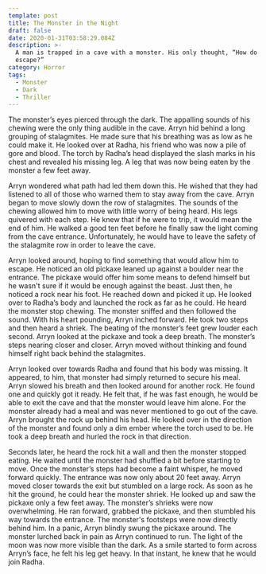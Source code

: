 ```yaml
---
template: post
title: The Monster in the Night
draft: false
date: 2020-01-31T03:58:29.084Z
description: >-
  A man is trapped in a cave with a monster. His only thought, “How do I
  escape?”
category: Horror
tags:
  - Monster
  - Dark
  - Thriller
---
```


The monster’s eyes pierced through the dark. The appalling sounds of his chewing were the only thing audible in the cave. Arryn hid behind a long grouping of stalagmites. He made sure that his breathing was as low as he could make it. He looked over at Radha, his friend who was now a pile of gore and blood. The torch by Radha’s head displayed the slash marks in his chest and revealed his missing leg. A leg that was now being eaten by the monster a few feet away.

Arryn wondered what path had led them down this. He wished that they had listened to all of those who warned them to stay away from the cave. Arryn began to move slowly down the row of stalagmites. The sounds of the chewing allowed him to move with little worry of being heard. His legs quivered with each step. He knew that if he were to trip, it would mean the end of him. He walked a good ten feet before he finally saw the light coming from the cave entrance. Unfortunately, he would have to leave the safety of the stalagmite row in order to leave the cave.

Arryn looked around, hoping to find something that would allow him to escape. He noticed an old pickaxe leaned up against a boulder near the entrance. The pickaxe would offer him some means to defend himself but he wasn't sure if it would be enough against the beast. Just then, he noticed a rock near his foot. He reached down and picked it up. He looked over to Radha’s body and launched the rock as far as he could. He heard the monster stop chewing. The monster sniffed and then followed the sound. With his heart pounding, Arryn inched forward. He took two steps and then heard a shriek. The beating of the monster’s feet grew louder each second. Arryn looked at the pickaxe and took a deep breath. The monster’s steps nearing closer and closer. Arryn moved without thinking and found himself right back behind the stalagmites.

Arryn looked over towards Radha and found that his body was missing. It appeared, to him, that monster had simply returned to secure his meal. Arryn slowed his breath and then looked around for another rock. He found one and quickly got it ready. He felt that, if he was fast enough, he would be able to exit the cave and that the monster would leave him alone. For the monster already had a meal and was never mentioned to go out of the cave. Arryn brought the rock up behind his head. He looked over in the direction of the monster and found only a dim ember where the torch used to be. He took a deep breath and hurled the rock in that direction.

Seconds later, he heard the rock hit a wall and then the monster stopped eating. He waited until the monster had shuffled a bit before starting to move. Once the monster’s steps had become a faint whisper, he moved forward quickly. The entrance was now only about 20 feet away. Arryn moved closer towards the exit but stumbled on a large rock. As soon as he hit the ground, he could hear the monster shriek. He looked up and saw the pickaxe only a few feet away. The monster’s shrieks were now overwhelming. He ran forward, grabbed the pickaxe, and then stumbled his way towards the entrance. The monster's footsteps were now directly behind him. In a panic, Arryn blindly swung the pickaxe around. The monster lurched back in pain as Arryn continued to run. The light of the moon was now more visible than the dark. As a smile started to form across Arryn’s face, he felt his leg get heavy. In that instant, he knew that he would join Radha.
